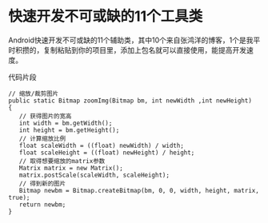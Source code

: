 快速开发不可或缺的11个工具类
=====

Android快速开发不可或缺的11个辅助类，其中10个来自张鸿洋的博客，1个是我平时积攒的，复制粘贴到你的项目里，添加上包名就可以直接使用，能提高开发速度。

代码片段

    // 缩放/裁剪图片
    public static Bitmap zoomImg(Bitmap bm, int newWidth ,int newHeight)
    { 
       // 获得图片的宽高
       int width = bm.getWidth();
       int height = bm.getHeight();
       // 计算缩放比例
       float scaleWidth = ((float) newWidth) / width;
       float scaleHeight = ((float) newHeight) / height;
       // 取得想要缩放的matrix参数
       Matrix matrix = new Matrix();
       matrix.postScale(scaleWidth, scaleHeight);
       // 得到新的图片
       Bitmap newbm = Bitmap.createBitmap(bm, 0, 0, width, height, matrix, true);
       return newbm;
    }

